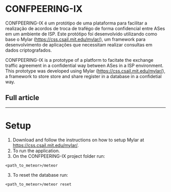 # CONFPEERING-IX

CONFPEERING-IX é um protótipo de uma plataforma para facilitar a realização de acordos de troca de trafégo de forma confidencial entre ASes em um ambiente de ISP.
Este protótipo foi desenvolvido utilizando como base o Mylar (https://css.csail.mit.edu/mylar/), um framework para desenvolvimento de aplicações que necessitam realizar consultas em dados criptografados.

CONFPEERING-IX is a prototype of a platform to facitate the exchange traffic agreement in a confidential way between ASes in a ISP environment.
This prototype was developed using Mylar (https://css.csail.mit.edu/mylar/), a framework to store store and share register in a database in a confidetial way.

## Full article


___

# Setup

1. Download and follow the instructions on how to setup Mylar at https://css.csail.mit.edu/mylar/.
2. To run the application.
  1. On the CONFPEERING-IX project folder run:
```shell
<path_to_meteor>/meteor
```
3. To reset the database run:
```shell
<path_to_meteor>/meteor reset
```